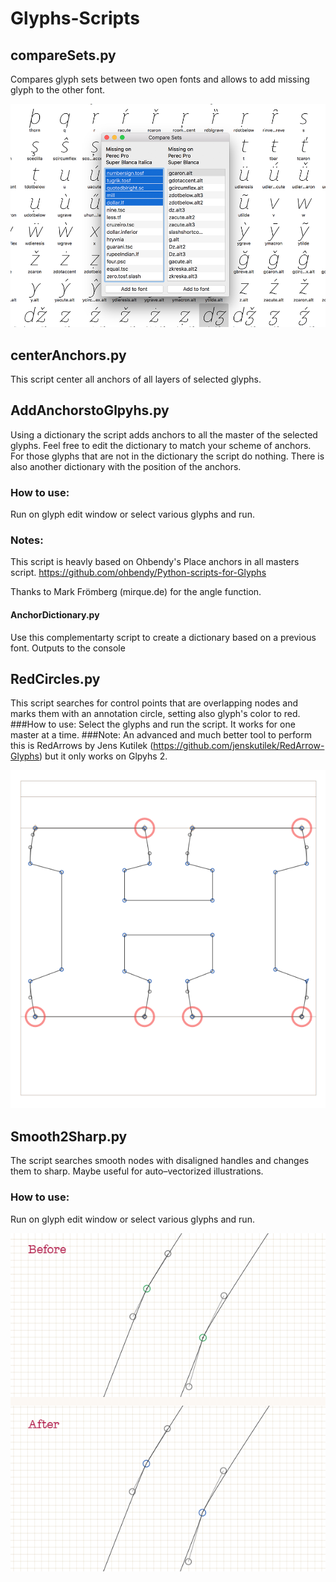 Glyphs-Scripts
==============

## compareSets.py
Compares glyph sets between two open fonts and allows to add missing glyph to the other font. 

![](readme_imgs/screen-compareSets.png)

## centerAnchors.py
This script center all anchors of all layers of selected glyphs.

## AddAnchorstoGlpyhs.py
Using a dictionary the script adds anchors to all the master of the selected glyphs.
Feel free to edit the dictionary to match your scheme of anchors.
For those glyphs that are not in the dictionary the script do nothing.
There is also another dictionary with the position of the anchors.
### How to use:
Run on glyph edit window or select various glyphs and run.

### Notes:
This script is heavly based on Ohbendy's Place anchors in all masters script.
https://github.com/ohbendy/Python-scripts-for-Glyphs

Thanks to Mark Frömberg (mirque.de) for the angle function.

#### AnchorDictionary.py
Use this complementarty script to create a dictionary based on a previous font.
Outputs to the console

## RedCircles.py

This script searches for control points that are overlapping nodes and marks them with an annotation circle, setting also glyph's color to red.
###How to use:
Select the glyphs and run the script. It works for one master at a time.
###Note:
An advanced and much better tool to perform this is RedArrows by Jens Kutilek (https://github.com/jenskutilek/RedArrow-Glyphs) but it only works on Glpyhs 2.

![](readme_imgs/screen-redcircles.png)

## Smooth2Sharp.py

The script searches smooth nodes with disaligned handles and changes them to sharp. Maybe useful for auto–vectorized illustrations.

### How to use:
Run on glyph edit window or select various glyphs and run.

![](readme_imgs/screen-smooth2sharp.png)